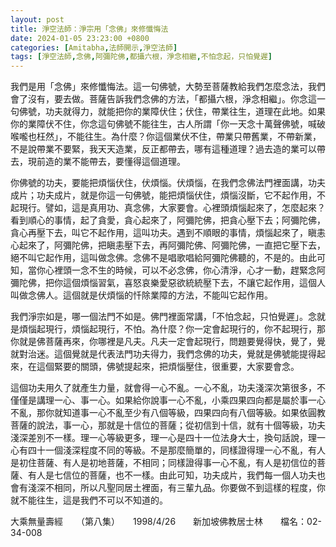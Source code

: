 ```yaml
---
layout: post
title: 淨空法師：淨宗用「念佛」來修懺悔法
date: 2024-01-05 23:23:00 +0800
categories: [Amitabha,法師開示,淨空法師]
tags: [淨空法師,念佛,阿彌陀佛,都攝六根，淨念相繼,不怕念起，只怕覺遲]
---
```


我們是用「念佛」來修懺悔法。這一句佛號，大勢至菩薩教給我們怎麼念法，我們會了沒有，要去做。菩薩告訴我們念佛的方法，「都攝六根，淨念相繼」。你念這一句佛號，功夫就得力，就能把你的業障伏住；伏住，帶業往生，道理在此地。如果你的業障伏不住，你念這句佛號不能往生，古人所謂「你一天念十萬聲佛號，喊破喉嚨也枉然」，不能往生。為什麼？你這個業伏不住，帶業只帶舊業，不帶新業，不是說帶業不要緊，我天天造業，反正都帶去，哪有這種道理？過去造的業可以帶去，現前造的業不能帶去，要懂得這個道理。      

你佛號的功夫，要能把煩惱伏住，伏煩惱。伏煩惱，在我們念佛法門裡面講，功夫成片；功夫成片，就是你這一句佛號，能把煩惱伏住，煩惱沒斷，它不起作用，不起現行。譬如，這是真用功、真念佛，大家要會。心裡頭煩惱起來了，怎麼起來？看到順心的事情，起了貪愛，貪心起來了，阿彌陀佛，把貪心壓下去；阿彌陀佛，貪心再壓下去，叫它不起作用，這叫功夫。遇到不順眼的事情，煩惱起來了，瞋恚心起來了，阿彌陀佛，把瞋恚壓下去，再阿彌陀佛、阿彌陀佛，一直把它壓下去，絕不叫它起作用，這叫做念佛。念佛不是唱歌唱給阿彌陀佛聽的，不是的。由此可知，當你心裡頭一念不生的時候，可以不必念佛，你心清淨，心才一動，趕緊念阿彌陀佛，把你這個煩惱習氣，喜怒哀樂愛惡欲統統壓下去，不讓它起作用，這個人叫做念佛人。這個就是伏煩惱的忏除業障的方法，不能叫它起作用。        

我們淨宗如是，哪一個法門不如是。佛門裡面常講，「不怕念起，只怕覺遲」。念就是煩惱起現行，煩惱起現行，不怕。為什麼？你一定會起現行的，你不起現行，那你就是佛菩薩再來，你哪裡是凡夫。凡夫一定會起現行，問題要覺得快，覺了，覺就對治迷。這個覺就是代表法門功夫得力，我們念佛的功夫，覺就是佛號能提得起來，在這個緊要的關頭，佛號提起來，把煩惱壓住，很重要，大家要會念。        

這個功夫用久了就產生力量，就會得一心不亂。一心不亂，功夫淺深次第很多，不僅僅是講理一心、事一心。如果給你說事一心不亂，小乘四果四向都是屬於事一心不亂，那你就知道事一心不亂至少有八個等級，四果四向有八個等級。如果依圓教菩薩的說法，事一心，那就是十信位的菩薩；從初信到十信，就有十個等級，功夫淺深差別不一樣。理一心等級更多，理一心是四十一位法身大士，換句話說，理一心有四十一個淺深程度不同的等級。不是那麼簡單的，同樣證得理一心不亂，有人是初住菩薩、有人是初地菩薩，不相同；同樣證得事一心不亂，有人是初信位的菩薩、有人是七信位的菩薩，也不一樣。由此可知，功夫成片，我們每一個人功夫也會有淺深不相同，所以凡聖同居土裡面，有三輩九品。你要做不到這樣的程度，你就不能往生，這是我們不可以不知道的。        

大乘無量壽經　　（第八集）　　1998/4/26　　新加坡佛教居士林　　檔名：02-34-008